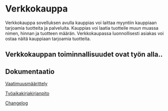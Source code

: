 # Verkkokauppa #

Verkkokauppa sovelluksen avulla kauppias voi laittaa myyntiin kauppiaan tarjoamia tuotteita ja palveluita. Kauppias voi laatia tuotteile muun muassa nimen, hinnan ja tuotteen määrän. Verkkokaupassa luonnollisesti asiakas voi ostaa näitä kauppiaan tarjoamia tuotteita.

## Verkkokauppan toiminnallisuudet ovat työn alla.. ##

## Dokumentaatio ##
[Vaatimuusmäärittely](https://github.com/Yahimoh/ot-harjoitustyo/blob/main/Dokumentaatio/Vaatimuusmaarittely.md)

[Työaikakirjakirjanpito](https://github.com/Yahimoh/ot-harjoitustyo/blob/main/Dokumentaatio/Tyoaikakirjanpito.md)

[Changelog](https://github.com/Yahimoh/ot-harjoitustyo/blob/main/Dokumentaatio/changelog.md)
